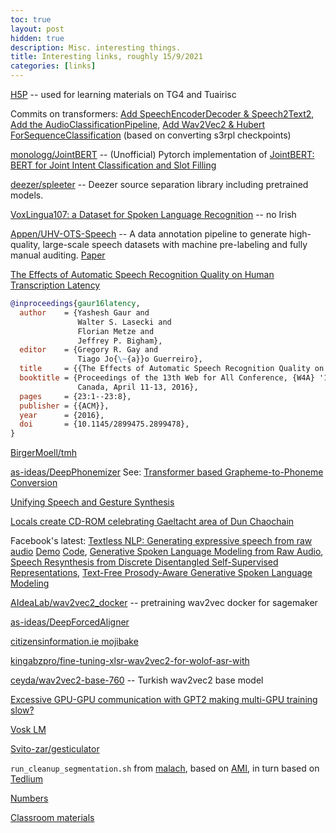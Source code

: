 ```yaml
---
toc: true
layout: post
hidden: true
description: Misc. interesting things.
title: Interesting links, roughly 15/9/2021
categories: [links]
---
```


[H5P](https://h5p.org/) -- used for learning materials on TG4 and Tuairisc

Commits on transformers: [Add SpeechEncoderDecoder & Speech2Text2](https://github.com/huggingface/transformers/commit/0b8c84e110bf9012f30a85c40b9ff8ea868689fd),
[Add the AudioClassificationPipeline](https://github.com/huggingface/transformers/commit/b9c6a976949681113c8686215ebdef4de53b3d2f),
[Add Wav2Vec2 & Hubert ForSequenceClassification](https://github.com/huggingface/transformers/commit/b6f332ecaf18054109294dd2efa1a5e6aa274a03) (based on converting s3rpl checkpoints)

[monologg/JointBERT](https://github.com/monologg/JointBERT) -- (Unofficial) Pytorch implementation of [JointBERT: BERT for Joint Intent Classification and Slot Filling](https://arxiv.org/abs/1902.10909)

[deezer/spleeter](https://github.com/deezer/spleeter) -- Deezer source separation library including pretrained models.

[VoxLingua107: a Dataset for Spoken Language Recognition](https://arxiv.org/abs/2011.12998) -- no Irish

[Appen/UHV-OTS-Speech](https://github.com/Appen/UHV-OTS-Speech) -- A data annotation pipeline to generate high-quality, large-scale speech datasets with machine pre-labeling and fully manual auditing.
[Paper](https://openreview.net/forum?id=-OFOwaDriw7)

[The Effects of Automatic Speech Recognition Quality on Human Transcription Latency](https://www.cs.cmu.edu/~fmetze/interACT/Publications_files/publications/asr_threshold_w4a.pdf)

```bibtex
@inproceedings{gaur16latency,
  author    = {Yashesh Gaur and
               Walter S. Lasecki and
               Florian Metze and
               Jeffrey P. Bigham},
  editor    = {Gregory R. Gay and
               Tiago Jo{\~{a}}o Guerreiro},
  title     = {{The Effects of Automatic Speech Recognition Quality on Human Transcription Latency}},
  booktitle = {Proceedings of the 13th Web for All Conference, {W4A} '16, Montreal,
               Canada, April 11-13, 2016},
  pages     = {23:1--23:8},
  publisher = {{ACM}},
  year      = {2016},
  doi       = {10.1145/2899475.2899478},
}
```

[BirgerMoell/tmh](https://github.com/BirgerMoell/tmh)

[as-ideas/DeepPhonemizer](https://github.com/as-ideas/DeepPhonemizer)
See: [Transformer based Grapheme-to-Phoneme Conversion](https://arxiv.org/abs/2004.06338)

[Unifying Speech and Gesture Synthesis](https://www.unite.ai/unifying-speech-and-gesture-synthesis/)

[Locals create CD-ROM celebrating Gaeltacht area of Dun Chaochain](https://www.irishtimes.com/news/locals-create-cd-rom-celebrating-gaeltacht-area-of-dun-chaochain-1.210322)

Facebook's latest:
[Textless NLP: Generating expressive speech from raw audio](https://ai.facebook.com/blog/textless-nlp-generating-expressive-speech-from-raw-audio)
[Demo](https://speechbot.github.io/pgslm/)
[Code](https://github.com/pytorch/fairseq/tree/main/examples/textless_nlp),
[Generative Spoken Language Modeling from Raw Audio](https://arxiv.org/abs/2102.01192),
[Speech Resynthesis from Discrete Disentangled Self-Supervised Representations](https://arxiv.org/abs/2104.00355),
[Text-Free Prosody-Aware Generative Spoken Language Modeling](https://arxiv.org/abs/2109.03264)

[AIdeaLab/wav2vec2_docker](https://github.com/AIdeaLab/wav2vec2_docker) -- pretraining wav2vec docker for sagemaker

[as-ideas/DeepForcedAligner](https://github.com/as-ideas/DeepForcedAligner)

[citizensinformation.ie mojibake](https://www.citizensinformation.ie/ga/reuse_psi.html)

[kingabzpro/fine-tuning-xlsr-wav2vec2-for-wolof-asr-with](https://www.kaggle.com/kingabzpro/fine-tuning-xlsr-wav2vec2-for-wolof-asr-with)

[ceyda/wav2vec2-base-760](https://huggingface.co/ceyda/wav2vec2-base-760) -- Turkish wav2vec2 base model

[Excessive GPU-GPU communication with GPT2 making multi-GPU training slow?](https://github.com/huggingface/transformers/issues/9371)

[Vosk LM](https://alphacephei.com/vosk/lm)

[Svito-zar/gesticulator](https://github.com/Svito-zar/gesticulator)

`run_cleanup_segmentation.sh` from [malach](https://github.com/kaldi-asr/kaldi/blob/master/egs/malach/s5/local/run_cleanup_segmentation.sh), based on
[AMI](https://github.com/kaldi-asr/kaldi/blob/master/egs/ami/s5b/local/run_cleanup_segmentation.sh), in turn based on
[Tedlium](https://github.com/kaldi-asr/kaldi/blob/master/egs/tedlium/s5_r2/local/run_segmentation_long_utts.sh)

[Numbers](http://www.nualeargais.ie/gnag/zahlen.htm)

[Classroom materials](https://irishforparents.ie/classroom-materials/an-paiste/)
